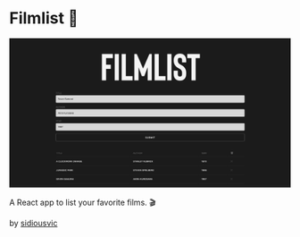 # Filmlist 🎥

![Screenshot](./screenshots/screen-1.png)

A React app to list your favorite films. 🎬

by [sidiousvic](https://github.com/sidiousvic)
